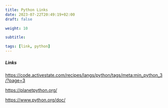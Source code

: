 ```yaml
---
title: Python Links
date: 2023-07-22T20:49:19+02:00
draft: false

weight: 10

subtitle: 

tags: [link, python]
---
```


##### Links

https://code.activestate.com/recipes/langs/python/tags/meta:min_python_3/?page=3

https://planetpython.org/

https://www.python.org/doc/ <br>


<!--
[]() <br>
-->